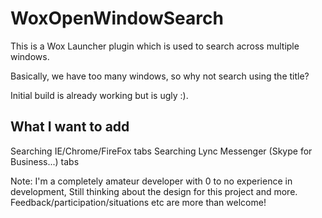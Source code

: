 # WoxOpenWindowSearch
This is a Wox Launcher plugin which is used to search across multiple windows.

Basically, we have too many windows, so why not search using the title?

Initial build is already working but is ugly :).

## What I want to add
Searching IE/Chrome/FireFox tabs
Searching Lync Messenger (Skype for Business...) tabs


Note:
I'm a completely amateur developer with 0 to no experience in development,
Still thinking about the design for this project and more.
Feedback/participation/situations etc are more than welcome!
